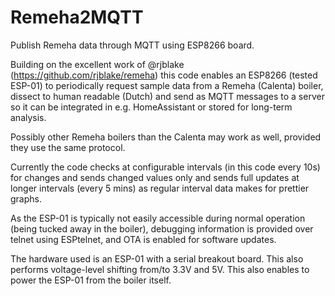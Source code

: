 # Remeha2MQTT
Publish Remeha data through MQTT using ESP8266 board.

Building on the excellent work of @rjblake (https://github.com/rjblake/remeha) this code enables an ESP8266 (tested ESP-01) to periodically request sample data from a Remeha (Calenta) boiler, dissect to human readable (Dutch) and send as MQTT messages to a server so it can be integrated in e.g. HomeAssistant or stored for long-term analysis. 

Possibly other Remeha boilers than the Calenta may work as well, provided they use the same protocol.

Currently the code checks at configurable intervals (in this code every 10s) for changes and sends changed values only and sends full updates at longer intervals (every 5 mins) as regular interval data makes for prettier graphs. 

As the ESP-01 is typically not easily accessible during normal operation (being tucked away in the boiler), debugging information is provided over telnet using ESPtelnet, and OTA is enabled for software updates.

The hardware used is an ESP-01 with a serial breakout board. This also performs voltage-level shifting from/to 3.3V and 5V. This also enables to power the ESP-01 from the boiler itself. 
